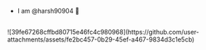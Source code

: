- I am @harsh90904 👋
<br>
![39fe67268cffbd80715e46fc4c980968](https://github.com/user-attachments/assets/fe2bc457-0b29-45ef-a467-9834d3c1e5cb)
